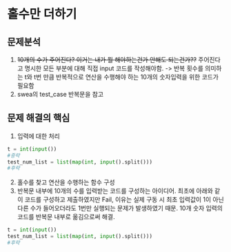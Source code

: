 # 홀수만 더하기

## 문제분석
1. ~~10개의 수가 주어진다? 이거는 내가 뭘 해야하는건가 안해도 되는건가??~~ 주어진다고 명시한 모든 부분에 대해 직접 input 코드를 작성해야함. -> 반복 횟수를 의미하는 t와 t번 만큼 반복적으로 연산을 수행해야 하는 10개의 숫자입력을 위한 코드가 필요함
2. swea의 test_case 반복문을 참고

## 문제 해결의 핵심
1. 입력에 대한 처리
```py
t = int(input())
#중략
test_num_list = list(map(int, input().split()))
#후략
```
2. 홀수를 찾고 연산을 수행하는 함수 구성
3. 반복문 내부에 10개의 수를 입력받는 코드를 구성하는 아이디어. 최초에 아래와 같이 코드를 구성하고 제출하였지만 Fail, 이유는 실제 구동 시 최초 입력값이 1이 아닌 다른 수가 들어오더라도 1번만 실행되는 문제가 발생하였기 때문. 10개 숫자 입력의 코드를 반복문 내부로 옮김으로써 해결. 
```py
t = int(input())
test_num_list = list(map(int, input().split()))
#후략
```


